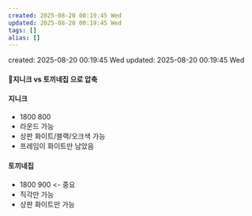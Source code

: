 ```yaml
---
created: 2025-08-20 00:19:45 Wed
updated: 2025-08-20 00:19:45 Wed
tags: []
alias: []
---
```


created: 2025-08-20 00:19:45 Wed
updated: 2025-08-20 00:19:45 Wed

#### 지니크 vs 토끼네집 으로 압축


#### 지니크
- 1800 800
- 라운드 가능
- 상판 화이트/블랙/오크색 가능
- 프레임이 화이트만 남았음

#### 토끼네집
- 1800 900  <- 중요
- 직각만 가능
- 상판 화이트만 가능